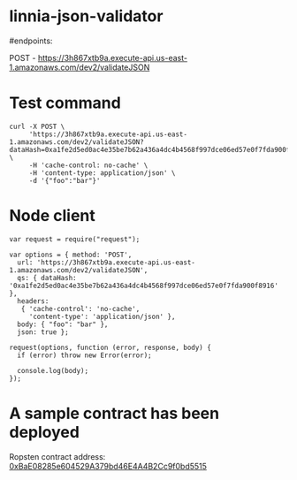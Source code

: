# linnia-json-validator

#endpoints:

POST - https://3h867xtb9a.execute-api.us-east-1.amazonaws.com/dev2/validateJSON


# Test command

```
curl -X POST \
     'https://3h867xtb9a.execute-api.us-east-1.amazonaws.com/dev2/validateJSON?dataHash=0xa1fe2d5ed0ac4e35be7b62a436a4dc4b4568f997dce06ed57e0f7fda900f8916' \
     -H 'cache-control: no-cache' \
     -H 'content-type: application/json' \
     -d '{"foo":"bar"}'
```

# Node client

```
var request = require("request");

var options = { method: 'POST',
  url: 'https://3h867xtb9a.execute-api.us-east-1.amazonaws.com/dev2/validateJSON',
  qs: { dataHash: '0xa1fe2d5ed0ac4e35be7b62a436a4dc4b4568f997dce06ed57e0f7fda900f8916' },
  headers: 
   { 'cache-control': 'no-cache',
     'content-type': 'application/json' },
  body: { "foo": "bar" },
  json: true };

request(options, function (error, response, body) {
  if (error) throw new Error(error);

  console.log(body);
});

```

# A sample contract has been deployed 

Ropsten contract address: [0xBaE08285e604529A379bd46E4A4B2Cc9f0bd5515](https://ropsten.etherscan.io/address/0xbae08285e604529a379bd46e4a4b2cc9f0bd5515)


